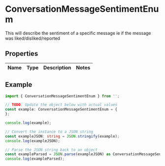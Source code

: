 
# ConversationMessageSentimentEnum

This will describe the sentiment of a specific message ie if the message was liked/disliked/reported

## Properties

Name | Type | Description | Notes
------------ | ------------- | ------------- | -------------

## Example

```typescript
import { ConversationMessageSentimentEnum } from '';

// TODO: Update the object below with actual values
const example: ConversationMessageSentimentEnum = {
};

console.log(example);

// Convert the instance to a JSON string
const exampleJSON: string = JSON.stringify(example);
console.log(exampleJSON);

// Parse the JSON string back to an object
const exampleParsed = JSON.parse(exampleJSON) as ConversationMessageSentimentEnum;
console.log(exampleParsed);
```




